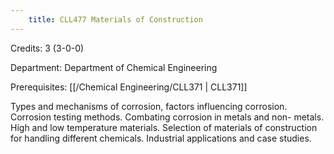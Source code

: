 ```yaml
---
    title: CLL477 Materials of Construction
---
```

Credits: 3 (3-0-0)

Department: Department of Chemical Engineering

Prerequisites: [[/Chemical Engineering/CLL371 | CLL371]]

Types and mechanisms of corrosion, factors influencing corrosion. Corrosion testing methods. Combating corrosion in metals and non- metals. High and low temperature materials. Selection of materials of construction for handling different chemicals. Industrial applications and case studies.